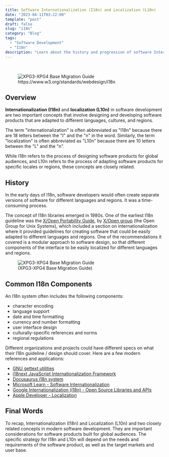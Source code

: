```yaml
---
title: Software Internationalization (I18n) and Localization (L10n)
date: "2023-04-11T03:22:00"
template: "post"
draft: false
slug: "i18n"
category: "Blog"
tags:
  - "Software Development"
  - "I18n"
description: "Learn about the history and progression of software Internationalization"
---
```


<br>

<figure style="width: 400px">
	<img src='/media/w3c.png' alt='XPG3-XPG4 Base Migration Guide'>
	<figcaption>https://www.w3.org/standards/webdesign/i18n</figcaption>
</figure>

## Overview

**Internationalization (I18n)** and **localization (L10n)** in software development are two important concepts that involve designing and developing software products that are adapted to different languages, cultures, and regions. 

The term "internationalization" is often abbreviated as "I18n" because there are 18 letters between the "I" and the "n" in the word. Similarly, the term "localization" is often abbreviated as "L10n" because there are 10 letters between the "L" and the "n".

While I18n refers to the process of designing software products for global audiences, and L10n refers to the process of adapting software products for specific locales or regions, these concepts are closely related. 

## History 

In the early days of I18n, software developers would often create separate versions of software for different languages and regions. It was a time-consuming process.

The concept of I18n libraries emerged in 1980s. One of the earliest I18n guideline was the [X/Open Portability Guide](https://en.wikipedia.org/wiki/X/Open#X/Open_Portability_Guide), by [X/Open group](https://en.wikipedia.org/wiki/X/Open) (the Open Group for Unix Systems), which included a section on internationalization where it provided guidelines for creating software that could be easily adapted to different languages and regions. One of the recommendations it covered is a modular approach to software design, so that different components of the interface to be easily localized for different languages and regions.


<figure style="width: 500px">
	<img src='/media/xpg.png' alt='XPG3-XPG4 Base Migration Guide'>
	<figcaption>(XPG3-XPG4 Base Migration Guide)</figcaption>
</figure>


## Common I18n Components

An I18n system often includes the following components:

* character encoding
* language support
* date and time formatting
* currency and number formatting
* user interface design
* culturally-specific references and norms
* regional regulations

Different organizations and projects could have different specs on what their I18n guideline / design should cover. Here are a few modern references and applications:

* [GNU gettext utilities](https://www.gnu.org/software/gettext/)
* [i18next JavaScript Internationalization Framework](https://www.i18next.com)
* [Docusaurus i18n system](https://docusaurus.io/docs/i18n/introduction)
* [Microsoft Learn - Software Internationalization](https://learn.microsoft.com/en-us/globalization/software-internationalization)
* [Google Internationalization (i18n) - Open Source Libraries and APIs](https://developers.google.com/international)
* [Apple Developer - Localization](https://developer.apple.com/documentation/xcode/localization)


## Final Words 

To recap, Internationalization (I18n) and Localization (L10n) and two closely related concepts in modern software development. They are important considerations for software products built for global audiences. The specific strategy for I18n and L10n will depend on the needs and requirements of the software product, as well as the target markets and user base. 

<br>